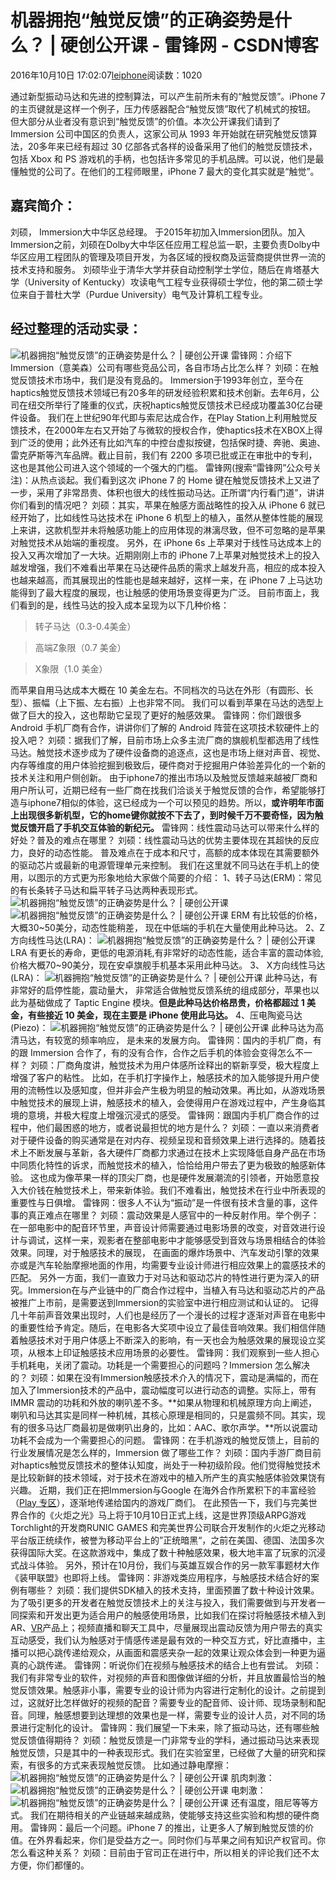 
# 机器拥抱“触觉反馈”的正确姿势是什么？ | 硬创公开课 - 雷锋网 - CSDN博客


2016年10月10日 17:02:07[leiphone](https://me.csdn.net/leiphone)阅读数：1020


通过新型振动马达和先进的控制算法，可以产生前所未有的“触觉反馈”。iPhone 7 的主页键就是这样一个例子，压力传感器配合“触觉反馈”取代了机械式的按钮。
但大部分从业者没有意识到“触觉反馈”的价值。本次公开课我们请到了 Immersion 公司中国区的负责人，这家公司从 1993 年开始就在研究触觉反馈算法，20多年来已经有超过 30 亿部各式各样的设备采用了他们的触觉反馈技术，包括 Xbox 和 PS 游戏机的手柄，也包括许多常见的手机品牌。可以说，他们是最懂触觉的公司了。在他们的工程师眼里，iPhone 7 最大的变化其实就是“触觉”。
## 嘉宾简介：
刘硕， Immersion大中华区总经理。 于2015年初加入Immersion团队。加入Immersion之前，刘硕在Dolby大中华区任应用工程总监一职，主要负责Dolby中华区应用工程团队的管理及项目开发，为各区域的授权商及运营商提供世界一流的技术支持和服务。
刘硕毕业于清华大学并获自动控制学士学位，随后在肯塔基大学（University of Kentucky）攻读电气工程专业获得硕士学位，他的第二硕士学位来自于普杜大学（Purdue University）电气及计算机工程专业。
## 经过整理的活动实录：
![机器拥抱“触觉反馈”的正确姿势是什么？ | 硬创公开课](http://static.leiphone.com/uploads/new/article/740_740/201609/57ed12fbecb36.jpg?imageMogr2/format/jpg/quality/90)
雷锋网：介绍下 Immersion（意美森）公司有哪些竞品公司，各自市场占比怎么样？
刘硕：在触觉反馈技术市场中，我们是没有竞品的。
Immersion于1993年创立，至今在haptics触觉反馈技术领域已有20多年的研发经验积累和技术创新。去年6月，公司在纽交所举行了隆重的仪式，庆祝haptics触觉反馈技术已经成功覆盖30亿台硬件设备。
我们在上世纪90年代即与索尼达成合作，在Play Station上利用触觉反馈技术，在2000年左右又开始了与微软的授权合作，使haptics技术在XBOX上得到广泛的使用；此外还有比如汽车的中控台虚拟按键，包括保时捷、奔驰、奥迪、雷克萨斯等汽车品牌。截止目前，我们有 2200 多项已批或正在审批中的专利，这也是其他公司进入这个领域的一个强大的门槛。
雷锋网(搜索“雷锋网”公众号关注)：从热点谈起。我们看到这次 iPhone 7 的 Home 键在触觉反馈技术上又进了一步，采用了非常昂贵、体积也很大的线性振动马达。正所谓“内行看门道”，讲讲你们看到的情况吧？
刘硕：其实，苹果在触感方面战略性的投入从 iPhone 6 就已经开始了，比如线性马达技术在 iPhone 6 机型上的植入，虽然从整体性能的展现上来讲，这款机型并未将触感功能上的应用体现的淋漓尽致，但不可忽略的是苹果对触觉技术从始端的重视度。
另外，在 iPhone 6s 上苹果对于线性马达成本上的投入又再次增加了一大块。近期刚刚上市的 iPhone 7上苹果对触觉技术上的投入越发增强，我们不难看出苹果在马达硬件品质的需求上越发升高，相应的成本投入也越来越高，而其展现出的性能也是越来越好，这样一来，在 iPhone 7 上马达功能得到了最大程度的展现，也让触感的使用场景变得更为广泛。
目前市面上，我们看到的是，线性马达的投入成本呈现为以下几种价格：
> 转子马达（0.3-0.4美金）

> 高端Z象限（0.7 美金）

> X象限（1.0 美金）

而苹果自用马达成本大概在 10 美金左右。不同档次的马达在外形（有圆形、长型）、振幅（上下振、左右振）上也非常不同。 我们可以看到苹果在马达的选型上做了巨大的投入，这也帮助它呈现了更好的触感效果。
雷锋网：你们跟很多 Android 手机厂商有合作，讲讲你们了解的 Android 阵营在这项技术软硬件上的投入吧？
刘硕：据我们了解，目前市场上众多主流厂商的旗舰机型都选用了线性马达。触觉技术逐步成为了硬件设备商的追逐点，这也是市场上继对声音、视觉、内存等维度的用户体验挖掘到极致后，硬件商对于挖掘用户体验差异化的一个新的技术关注和用户侧创新。
由于iphone7的推出市场以及触觉反馈越来越被厂商和用户所认可，近期已经有一些厂商在找我们洽谈关于触觉反馈的合作，希望能够打造与iphone7相似的体验，这已经成为一个可以预见的趋势。所以，**或许明年市面上出现很多新机型，它的home键你就按不下去了，到时候千万不要奇怪，因为触觉反馈开启了手机交互体验的新纪元。**
雷锋网：线性震动马达可以带来什么样的好处？普及的难点在哪里？
刘硕：线性震动马达的优势主要体现在其超快的反应力，良好的动态性能。 普及难点在于成本和尺寸，高额的成本体现在其需要额外的驱动芯片或最新的电源管理单元来控制。 我们在这里就不同马达在手机上的使用，以图示的方式更为形象地给大家做个简要的介绍：
1、转子马达(ERM)：常见的有长条转子马达和扁平转子马达两种表现形式。
![机器拥抱“触觉反馈”的正确姿势是什么？ | 硬创公开课](http://static.leiphone.com/uploads/new/article/740_740/201609/57ed137be38c2.png?imageMogr2/format/jpg/quality/90)
![机器拥抱“触觉反馈”的正确姿势是什么？ | 硬创公开课](http://static.leiphone.com/uploads/new/article/740_740/201609/57ed137cabab2.jpg?imageMogr2/format/jpg/quality/90)
ERM 有比较低的价格，大概30~50美分，动态性能稍差， 现在中低端的手机在大量使用此种马达。
2、Z方向线性马达(LRA)：
![机器拥抱“触觉反馈”的正确姿势是什么？ | 硬创公开课](http://static.leiphone.com/uploads/new/article/740_740/201609/57ed137d74907.png?imageMogr2/format/jpg/quality/90)
LRA 有更长的寿命，更低的电源消耗,有非常好的动态性能，适合丰富的震动体验, 价格大概70~90美分，现在安卓旗舰手机基本采用此种马达。
3、 X方向线性马达(LRA)：
![机器拥抱“触觉反馈”的正确姿势是什么？ | 硬创公开课](http://static.leiphone.com/uploads/new/article/740_740/201609/57ed137e7fa9c.jpg?imageMogr2/format/jpg/quality/90)
此种马达，有非常好的启停性能，震动量大， 非常适合做触觉反馈系统的组成部分，苹果也以此为基础做成了 Taptic Engine 模块。**但是此种马达价格昂贵，价格都超过 1 美金，有些接近 10 美金，现在主要是 iPhone 使用此马达。**
4、压电陶瓷马达(Piezo)：
![机器拥抱“触觉反馈”的正确姿势是什么？ | 硬创公开课](http://static.leiphone.com/uploads/new/article/740_740/201609/57ed137f26b98.jpg?imageMogr2/format/jpg/quality/90)
此种马达为高清马达，有较宽的频率响应， 是未来的发展方向。
雷锋网：国内的手机厂商，有的跟 Immersion 合作了，有的没有合作，合作之后手机的体验会变得怎么不一样？
刘硕：厂商角度讲，触觉技术为用户体感所诠释出的崭新享受，极大程度上增强了客户的粘性。 比如，在手机打字操作上，触感技术的加入能够提升用户使用的流畅性以及感知度，但并非会产生极为明显的触动效果。再比如，从游戏场景中触觉技术的展现上讲，触感技术的植入，会使得用户在游戏过程中，产生身临其境的意境，并极大程度上增强沉浸式的感受。
雷锋网：跟国内手机厂商合作的过程中，他们最困惑的地方，或者说最担忧的地方是什么？
刘硕：一直以来消费者对于硬件设备的购买通常是在对内存、视频呈现和音频效果上进行选择的。随着技术上不断发展与革新，各大硬件厂商都力求通过在技术上实现降低自身产品在市场中同质化特性的诉求，而触觉技术的植入，恰恰给用户带去了更为极致的触感新体验。
这也成为像苹果一样的顶尖厂商，也是硬件发展潮流的引领者，开始愿意投入大价钱在触觉技术上，带来新体验。我们不难看出，触觉技术在行业中所表现的重要性与日俱增。
雷锋网：很多人不认为“振动”是一件很有技术含量的事，这件事的真正难点在哪里？
刘硕：震动效果是人感官中的一种反射作用。举个例子：在一部电影中的配音环节里，声音设计师需要通过电影场景的改变，对音效进行设计与调试，这样一来，观影者在整部电影中才能够感受到音效与场景相结合的体验效果。同理，对于触感技术的展现， 在画面的爆炸场景中、汽车发动引擎的效果亦或是汽车轮胎摩擦地面的作用，均需要专业设计师进行相应效果上的震感技术的匹配。
另外一方面，我们一直致力于对马达和驱动芯片的特性进行更为深入的研究。Immersion在与产业链中的厂商合作过程中，当植入有马达和驱动芯片的产品被推广上市前，是需要送到Immersion的实验室中进行相应测试和认证的。
记得几十年前声音效果出现时，人们也是经历了一个漫长的过程才逐渐对声音在电影中的重要性给予肯定。随后，在电影各大奖项中设立了最佳音响效果。我们相信伴随着触感技术对于用户体感上不断深入的影响，有一天也会为触感效果的展现设立奖项，从根本上印证触感技术应用场景的必要性。
雷锋网：我们观察到一些人担心手机耗电，关闭了震动。功耗是一个需要担心的问题吗？Immersion 怎么解决的？
刘硕：如果在没有Immersion触感技术介入的情况下，震动是满幅的，而在加入了Immersion技术的产品中，震动幅度可以进行动态的调整。实际上，带有 IMMR 震动的功耗和外放的喇叭差不多。**如果从物理和机械原理方向上阐述，喇叭和马达其实是同样一种机械，其核心原理是相同的，只是震频不同。其实，现有的很多马达厂商最初是做喇叭出身的，比如：AAC、歌尔声学。**所以说震动功耗不会成为一个需要担心的问题。
雷锋网：在手机游戏的触觉反馈上，目前的行业发展情况是怎么样的，Immersion 做了哪些工作？
刘硕：国内手游厂商目前对haptics触觉反馈技术的整体认知度，尚处于一种初级阶段。他们觉得触觉技术是比较新鲜的技术领域，对于技术在游戏中的植入所产生的真实触感体验效果饶有兴趣。
近期，我们正在把Immersion与Google 在海外合作所累积下的丰富经验（[Play
 专区](https://play.google.com/store/apps/collection/promotion_3001c2c_haptics_games)），逐渐地传递给国内的游戏厂商们。 在此预告一下，我们与完美世界合作的《火炬之光》马上将于10月10日正式上线，这是世界顶级ARPG游戏Torchlight的开发商RUNIC GAMES 和完美世界公司联合开发制作的火炬之光移动平台版正统续作，被誉为移动平台上的”正统暗黑“，之前在美国、德国、法国多次获得国际大奖。在这款游戏中，集成了数十种触感效果，极大地丰富了玩家的沉浸式战斗体验。 另外，预计在10月份，我们与英雄互娱合作的另一款军事题材大作《装甲联盟》也即将上线。
雷锋网：非游戏类应用程序，与触感技术结合好的案例有哪些？
刘硕：我们提供SDK植入的技术支持，里面预置了数十种设计效果。为了吸引更多的开发者在触觉反馈技术上的关注与投入，我们需要做到与开发者一同探索和开发出更为适合用户的触感使用场景，比如我们在探讨将触感技术植入到AR、[VR](http://www.leiphone.com/category/arvr)产品上；视频直播和聊天工具中，尽量展现出震动反馈为用户带去的真实互动感受，我们认为触感对于情感传递是最有效的一种交互方式，好比直播中，主播可以把心跳传递给观众，从画面和震感夹杂一起的效果让观众体会到一种更为逼真的心跳传递。
雷锋网：听说你们在视频与触感技术的结合上也有尝试。
刘硕：我们有非常专业的软件，对视频的声音和图像做详细的分析，并且放置最恰当的触觉反馈效果。触感非小事，需要专业的设计师为内容进行定制化的设计。之前提到过，这就好比怎样做好的视频的配音？需要专业的配音师、设计师、现场录制和配音。同理，触感想要到达理想的效果也是一样，需要专业的设计人员，对不同的场景进行定制化的设计。
雷锋网：我们展望一下未来，除了振动马达，还有哪些触觉反馈值得期待？
刘硕：触觉反馈是一门非常专业的学科，通过振动马达来表现触觉反馈，只是其中的一种表现形式。我们在实验室里，已经做了大量的研究和探索，有很多的方式来表现触觉反馈。
比如通过静电摩擦：
![机器拥抱“触觉反馈”的正确姿势是什么？ | 硬创公开课](http://static.leiphone.com/uploads/new/article/740_740/201609/57ed138048278.png?imageMogr2/format/jpg/quality/90)
肌肉刺激：
![机器拥抱“触觉反馈”的正确姿势是什么？ | 硬创公开课](http://static.leiphone.com/uploads/new/article/740_740/201609/57ed1382150be.png?imageMogr2/format/jpg/quality/90)
电刺激：
![机器拥抱“触觉反馈”的正确姿势是什么？ | 硬创公开课](http://static.leiphone.com/uploads/new/article/740_740/201609/57ed1382e1069.png?imageMogr2/format/jpg/quality/90)
还有温度，阻尼等等方式。 我们在期待相关的产业链越来越成熟，使能够支持这些实验和构想的硬件商用。
雷锋网：最后一个问题。iPhone 7 的推出，让更多人了解到触觉反馈的价值。在外界看起来，你们是受益方之一。同时你们与苹果之间有知识产权官司。你怎么看这种关系？
刘硕：目前由于官司正在进行中，所以相关的评论我们还不太方便，你们都懂的。


